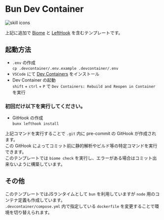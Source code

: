 # Bun Dev Container

![skill icons](https://skillicons.dev/icons?i=docker,bun,nodejs,ts,js)

上記に追加で [Biome](https://biomejs.dev/) と [LeftHook](https://lefthook.dev/) を含むテンプレートです。

## 起動方法

- `.env` の作成  
`cp .devcontainer/.env.example .devcontainer/.env`
- `VSCode` にて [Dev Containers](https://marketplace.visualstudio.com/items?itemName=ms-vscode-remote.remote-containers) をインストール
- Dev Container の起動  
`shift` + `ctrl` + `P` で `Dev Containers: Rebuild and Reopen in Container` を実行

### 初回だけ以下を実行してください。

- GitHook の作成  
`bunx lefthook install`

上記コマンドを実行することで `.git` 内に pre-commit の GitHook が作成されます。  
この GitHook によってコミット前に静的解析やビルド等の特定コマンドを実行できます。  
このテンプレートでは `biome check` を実行し、エラーがある場合はコミット出来ないように構築しています。

## その他

このテンプレートではJSランタイムとして `bun` を利用していますが `node` 用のコンテナ定義も作成しています。  
`.devcontainer/compose.yml` 内で指定している `dockerfile` を変更することで環境を切り替えられます。
